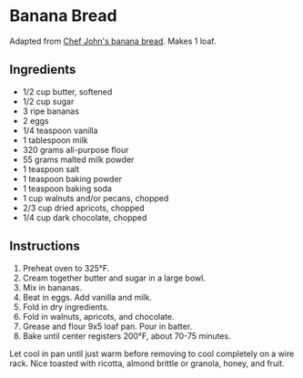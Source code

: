 # Banana Bread

Adapted from [Chef John's banana bread](http://foodwishes.blogspot.com/2012/01/banana-bread-thats-okay-to-make-early.html). Makes 1 loaf.

## Ingredients

- 1/2 cup butter, softened
- 1/2 cup sugar
- 3 ripe bananas
- 2 eggs
- 1/4 teaspoon vanilla
- 1 tablespoon milk
- 320 grams all-purpose flour
- 55 grams malted milk powder
- 1 teaspoon salt
- 1 teaspoon baking powder
- 1 teaspoon baking soda
- 1 cup walnuts and/or pecans, chopped
- 2/3 cup dried apricots, chopped
- 1/4 cup dark chocolate, chopped

## Instructions

1. Preheat oven to 325°F.
2. Cream together butter and sugar in a large bowl.
3. Mix in bananas.
4. Beat in eggs. Add vanilla and milk.
5. Fold in dry ingredients.
6. Fold in walnuts, apricots, and chocolate.
7. Grease and flour 9x5 loaf pan. Pour in batter.
8. Bake until center registers 200°F, about 70-75 minutes.

Let cool in pan until just warm before removing to cool completely on a wire rack. Nice toasted with ricotta, almond brittle or granola, honey, and fruit.
